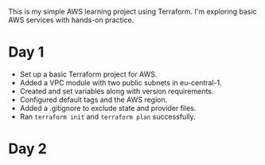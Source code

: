 This is my simple AWS learning project using Terraform. I'm exploring basic AWS services with hands-on practice.

# Day 1

- Set up a basic Terraform project for AWS.
- Added a VPC module with two public subnets in eu-central-1.
- Created and set variables along with version requirements.
- Configured default tags and the AWS region.
- Added a .gitignore to exclude state and provider files.
- Ran `terraform init` and `terraform plan` successfully.

# Day 2
